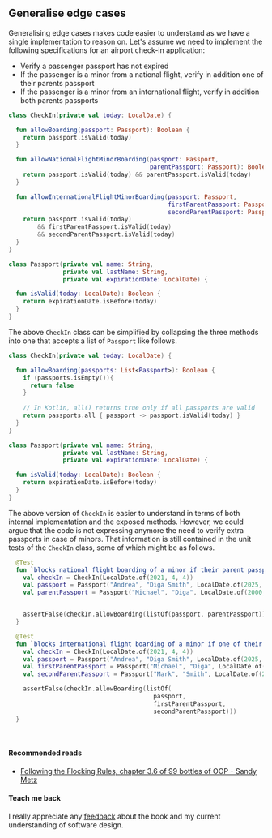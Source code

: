## Generalise edge cases

Generalising edge cases makes code easier to understand as we have a single implementation to reason on. Let's assume
we need to implement the following specifications for an airport check-in application:
* Verify a passenger passport has not expired
* If the passenger is a minor from a national flight, verify in addition one of their parents passport
* If the passenger is a minor from an international flight, verify in addition both parents passports

```kotlin
class CheckIn(private val today: LocalDate) {

  fun allowBoarding(passport: Passport): Boolean {
    return passport.isValid(today)
  }

  fun allowNationalFlightMinorBoarding(passport: Passport,
                                       parentPassport: Passport): Boolean {
    return passport.isValid(today) && parentPassport.isValid(today)
  }

  fun allowInternationalFlightMinorBoarding(passport: Passport,
                                            firstParentPassport: Passport,
                                            secondParentPassport: Passport): Boolean {
    return passport.isValid(today)
        && firstParentPassport.isValid(today)
        && secondParentPassport.isValid(today)
  }
}

class Passport(private val name: String,
               private val lastName: String,
               private val expirationDate: LocalDate) {

  fun isValid(today: LocalDate): Boolean {
    return expirationDate.isBefore(today)
  }
}
```

The above `CheckIn` class can be simplified by collapsing the three methods into one that accepts a list of `Passport` 
like follows.

```kotlin
class CheckIn(private val today: LocalDate) {

  fun allowBoarding(passports: List<Passport>): Boolean {
    if (passports.isEmpty()){
      return false
    }
      
    // In Kotlin, all() returns true only if all passports are valid
    return passports.all { passport -> passport.isValid(today) }
  }
}

class Passport(private val name: String,
               private val lastName: String,
               private val expirationDate: LocalDate) {

  fun isValid(today: LocalDate): Boolean {
    return expirationDate.isBefore(today)
  }
}
```

The above version of `CheckIn` is easier to understand in terms of both internal implementation and the exposed methods. 
However, we could argue that the code is not expressing anymore the need to verify extra passports in case of minors. 
That information is still contained in the unit tests of the `CheckIn` class, some of which might be as follows.

```kotlin
  @Test
  fun `blocks national flight boarding of a minor if their parent passport has expired`() {
    val checkIn = CheckIn(LocalDate.of(2021, 4, 4))
    val passport = Passport("Andrea", "Diga Smith", LocalDate.of(2025, 1, 1))
    val parentPassport = Passport("Michael", "Diga", LocalDate.of(2000, 1, 1))


    assertFalse(checkIn.allowBoarding(listOf(passport, parentPassport)))
  }

  @Test
  fun `blocks international flight boarding of a minor if one of their parent passport has expired`() {
    val checkIn = CheckIn(LocalDate.of(2021, 4, 4))
    val passport = Passport("Andrea", "Diga Smith", LocalDate.of(2025, 1, 1))
    val firstParentPassport = Passport("Michael", "Diga", LocalDate.of(2000, 1, 1))
    val secondParentPassport = Passport("Mark", "Smith", LocalDate.of(2035, 1, 1))

    assertFalse(checkIn.allowBoarding(listOf(
                                        passport,
                                        firstParentPassport,
                                        secondParentPassport)))
  }
```

<br/>  

#### Recommended reads
* [Following the Flocking Rules, chapter 3.6 of 99 bottles of OOP - Sandy Metz](https://www.goodreads.com/book/show/31183020-99-bottles-of-oop)

#### Teach me back
I really appreciate any [feedback]((/introduction/introduction.html#teach-me-back)) about the book and my current understanding of software design.